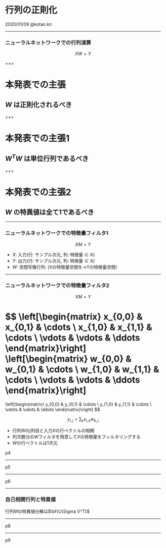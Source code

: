 # 行列の正則化
2020/01/09 @kotan.kn

---
### ニューラルネットワークでの行列演算
$$XW=Y$$

+++

# 本発表での主張
## $W$ は正則化されるべき

+++

# 本発表での主張1
## $W^TW$ は単位行列であるべき

+++

# 本発表での主張2
## $W$ の特異値は全て1であるべき

---
### ニューラルネットワークでの特徴量フィルタ1
$$XM=Y$$
  

 - $X$: 入力(行: サンプル次元, 列: 特徴量$\in\mathbb{R}$)
 - $Y$: 出力(行: サンプル次元, 列: 特徴量$\in\mathbb{R}$)
 - $W$: 空間写像行列: (Xの特徴量空間を$\rightarrow$Yの特徴量空間)

---
### ニューラルネットワークでの特徴量フィルタ2
$$XM=Y$$
  
  
$$
\left[\begin{matrix} 
x_{0,0} & x_{0,1} & \cdots \\
x_{1,0} & x_{1,1} & \cdots \\
\vdots & \vdots & \ddots
\end{matrix}\right]
\left[\begin{matrix} 
w_{0,0} & w_{0,1} & \cdots \\
w_{1,0} & w_{1,1} & \cdots \\
\vdots & \vdots & \ddots
\end{matrix}\right]
=
\left[\begin{matrix} 
y_{0,0} & y_{0,1} & \cdots \\
y_{1,0} & y_{1,1} & \cdots \\
\vdots & \vdots & \ddots
\end{matrix}\right]
$$
  

$$
y_{i,j}=\sum_{k}x_{i,k}w_{k,j}
$$
 - 行列$W$の$j$列目と入力$X$の行ベクトルの相関 
 - 列次数分の$W$フィルタを用意して$X$の特徴量をフィルタリングする
 - $W$の行ベクトルは1次元


p4

---

p5

---

p6

---
### 自己相関行列と特異値
行列$M$の特異値分解は$\bf{U\Sigma V^T}$

---
p8

---
p9

